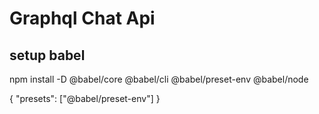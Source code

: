 # Graphql Chat Api

## setup babel

npm install -D @babel/core @babel/cli @babel/preset-env @babel/node

{
  "presets": ["@babel/preset-env"]
}
